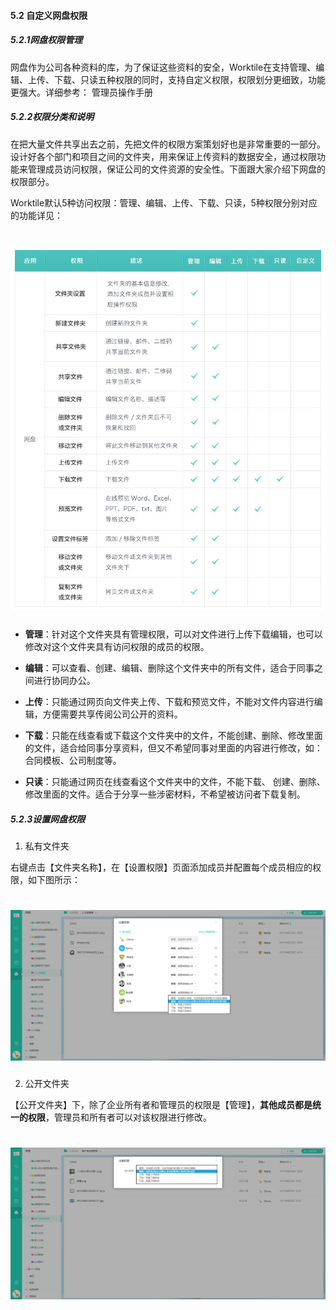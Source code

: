 #### 5.2 自定义网盘权限

##### 5.2.1网盘权限管理

网盘作为公司各种资料的库，为了保证这些资料的安全，Worktile在支持管理、编辑、上传、下载、只读五种权限的同时，支持自定义权限，权限划分更细致，功能更强大。详细参考： 管理员操作手册

##### 5.2.2权限分类和说明

在把大量文件共享出去之前，先把文件的权限方案策划好也是非常重要的一部分。设计好各个部门和项目之间的文件夹，用来保证上传资料的数据安全，通过权限功能来管理成员访问权限，保证公司的文件资源的安全性。下面跟大家介绍下网盘的权限部分。

Worktile默认5种访问权限：管理、编辑、上传、下载、只读，5种权限分别对应的功能详见：

# ![](/assets/5.2网盘的权限.png)

* **管理**：针对这个文件夹具有管理权限，可以对文件进行上传下载编辑，也可以修改对这个文件夹具有访问权限的成员的权限。

* **编辑**：可以查看、创建、编辑、删除这个文件夹中的所有文件，适合于同事之间进行协同办公。

* **上传**：只能通过网页向文件夹上传、下载和预览文件，不能对文件内容进行编辑，方便需要共享传阅公司公开的资料。

* **下载**：只能在线查看或下载这个文件夹中的文件，不能创建、删除、修改里面的文件，适合给同事分享资料，但又不希望同事对里面的内容进行修改，如：合同模板、公司制度等。

* **只读**：只能通过网页在线查看这个文件夹中的文件，不能下载、    创建、删除、修改里面的文件。适合于分享一些涉密材料，不希望被访问者下载复制。

##### 5.2.3设置网盘权限

1) 私有文件夹

右键点击【文件夹名称】，在【设置权限】页面添加成员并配置每个成员相应的权限，如下图所示：

# ![](/assets/5.2网盘的权限-设置权限.png)

2) 公开文件夹

【公开文件夹】下，除了企业所有者和管理员的权限是【管理】，**其他成员都是统一的权限**，管理员和所有者可以对该权限进行修改。

# ![](/assets/5.2网盘的权限-设置权限2.png)


